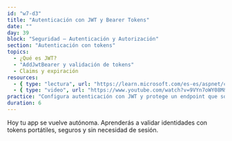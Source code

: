 ```yaml
---
id: "w7-d3"
title: "Autenticación con JWT y Bearer Tokens"
date: ""
day: 39
block: "Seguridad – Autenticación y Autorización"
section: "Autenticación con tokens"
topics:
  - ¿Qué es JWT?
  - "AddJwtBearer y validación de tokens"
  - Claims y expiración
resources:
  - { type: "lectura", url: "https://learn.microsoft.com/es-es/aspnet/core/security/authentication/jwt-authn" }
  - { type: "video", url: "https://www.youtube.com/watch?v=9VYn7oWY08M&t=2712s" }
practice: "Configura autenticación con JWT y protege un endpoint que solo responda si el token es válido."
duration: 6
---
```


Hoy tu app se vuelve autónoma. Aprenderás a validar identidades con tokens portátiles, seguros y sin necesidad de sesión.